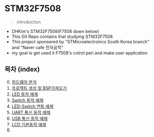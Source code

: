 # STM32F7508
 > introduction
  - DHKim's STM32F7508(F7508 down below)
  - This Git Repo contains that studying STM32F7508
  - This project sponsered by "STMicroelectroincs South Korea branch" and "Naver cafe 전자공작"
  - my goal is get used it F7508's cotrol peri and make user application
 ## 목차 (index)
   0. [하드웨어 분석]()
   1. [프로젝트 생성 및 BSP가져오기](/wongo/F7580_1_project-make.md)
   2. [LED 동작 예제]()
   3. [Switch 동작 예제]()
   4. [LED-Switch 연동 예제]()
   5. [UART 통신 동작 예제]()
   6. [USB 통신 동작 예제]()
   7. [LCD 기본동작 예제]()
   8. 
   

